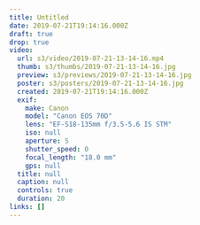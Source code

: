 ```yaml
---
title: Untitled
date: 2019-07-21T19:14:16.000Z
draft: true
drop: true
video:
  url: s3/video/2019-07-21-13-14-16.mp4
  thumb: s3/thumbs/2019-07-21-13-14-16.jpg
  preview: s3/previews/2019-07-21-13-14-16.jpg
  poster: s3/posters/2019-07-21-13-14-16.jpg
  created: 2019-07-21T19:14:16.000Z
  exif:
    make: Canon
    model: "Canon EOS 70D"
    lens: "EF-S18-135mm f/3.5-5.6 IS STM"
    iso: null
    aperture: 5
    shutter_speed: 0
    focal_length: "18.0 mm"
    gps: null
  title: null
  caption: null
  controls: true
  duration: 20
links: []
---
```

